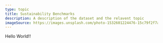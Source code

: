```yaml
---
type: topic
title: Sustainability Benchmarks
description: A description of the dataset and the relavent topic
imageSource: https://images.unsplash.com/photo-1532601224476-15c79f2f7a51?ixlib=rb-4.0.3&ixid=MnwxMjA3fDB8MHxwaG90by1wYWdlfHx8fGVufDB8fHx8&auto=format&fit=crop&w=870&q=80
---
```


Hello World!!